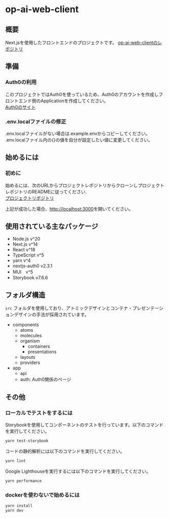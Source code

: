 # op-ai-web-client

## 概要

Next.jsを使用したフロントエンドのプロジェクトです。
[op-ai-web-clientのレポジトリ](https://github.com/Lee266/op-ai-web-client)

## 準備

### Auth0の利用

このプロジェクトではAuth0を使っているため、Auth0のアカウントを作成しフロントエンド側のApplicationを作成してください。  
[Auth0のサイト](https://auth0.com/)

### .env.localファイルの修正

.env.localファイルがない場合は.example.envからコピーしてください。  
.env.localファイル内の{}の値を自分が設定したい値に変更してください。

## 始めるには

### 初めに

始めるには、次のURLからプロジェクトレポジトリからクローンしプロジェクトレポジトリのREADMEに従ってください.  
[プロジェクトリポジトリ](https://github.com/Lee266/op-ai-monorepo)

上記が成功した場合、<http://localhost:3000>を開いてください。

## 使用されている主なパッケージ

- Node.js v^20
- Next.js v^14
- React v^18
- TypeScript v^5
- yarn v^4
- nextjs-auth0 v2.3.1
- MUI　v^5
- Storybook v7.6.6

## フォルダ構造

`src` フォルダを使用しており、アトミックデザインとコンテナ・プレゼンテーションデザインの手法が採用されています。

- components
  - atoms
  - molecules
  - organism
    - containers
    - presentations
  - layouts
  - providers
- app
  - api
  - auth: Auth0関係のページ

## その他

### ローカルでテストをするには

Storybookを使用してコンポーネントのテストを行っています。以下のコマンドを実行してください。

```sh
yarn test-storybook
```

コードの静的解析には以下のコマンドを実行してください。

```sh
yarn lint
```

Google Lighthouseを実行するには以下のコマンドを実行してください。

```sh
yarn performance
```

### dockerを使わないで始めるには

```sh
yarn install
yarn dev
```
